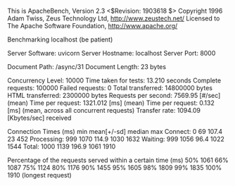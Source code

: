 This is ApacheBench, Version 2.3 <$Revision: 1903618 $>
Copyright 1996 Adam Twiss, Zeus Technology Ltd, http://www.zeustech.net/
Licensed to The Apache Software Foundation, http://www.apache.org/

Benchmarking localhost (be patient)


Server Software:        uvicorn
Server Hostname:        localhost
Server Port:            8000

Document Path:          /async/31
Document Length:        23 bytes

Concurrency Level:      10000
Time taken for tests:   13.210 seconds
Complete requests:      100000
Failed requests:        0
Total transferred:      14800000 bytes
HTML transferred:       2300000 bytes
Requests per second:    7569.95 [#/sec] (mean)
Time per request:       1321.012 [ms] (mean)
Time per request:       0.132 [ms] (mean, across all concurrent requests)
Transfer rate:          1094.09 [Kbytes/sec] received

Connection Times (ms)
              min  mean[+/-sd] median   max
Connect:        0   69 107.4     23     452
Processing:   999 1070 114.9   1030    1632
Waiting:      999 1056  96.4   1022    1544
Total:       1000 1139 196.9   1061    1910

Percentage of the requests served within a certain time (ms)
  50%   1061
  66%   1087
  75%   1124
  80%   1176
  90%   1455
  95%   1605
  98%   1809
  99%   1835
 100%   1910 (longest request)

